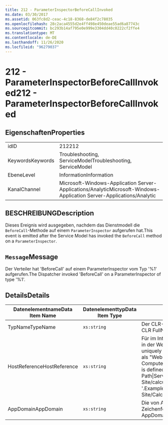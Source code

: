 ```yaml
---
title: 212 - ParameterInspectorBeforeCallInvoked
ms.date: 03/30/2017
ms.assetid: 063fc8d2-ceac-4c18-8368-de84f2c78035
ms.openlocfilehash: 28c2aca4555d2e4ff498e450deae55ad6a87743c
ms.sourcegitcommit: bc293b14af795e0e999e3304dd40c0222cf2ffe4
ms.translationtype: MT
ms.contentlocale: de-DE
ms.lasthandoff: 11/26/2020
ms.locfileid: "96279037"
---
```

# <a name="212---parameterinspectorbeforecallinvoked"></a><span data-ttu-id="420b3-102">212 - ParameterInspectorBeforeCallInvoked</span><span class="sxs-lookup"><span data-stu-id="420b3-102">212 - ParameterInspectorBeforeCallInvoked</span></span>

## <a name="properties"></a><span data-ttu-id="420b3-103">Eigenschaften</span><span class="sxs-lookup"><span data-stu-id="420b3-103">Properties</span></span>  
  
|||  
|-|-|  
|<span data-ttu-id="420b3-104">id</span><span class="sxs-lookup"><span data-stu-id="420b3-104">ID</span></span>|<span data-ttu-id="420b3-105">212</span><span class="sxs-lookup"><span data-stu-id="420b3-105">212</span></span>|  
|<span data-ttu-id="420b3-106">Keywords</span><span class="sxs-lookup"><span data-stu-id="420b3-106">Keywords</span></span>|<span data-ttu-id="420b3-107">Troubleshooting, ServiceModel</span><span class="sxs-lookup"><span data-stu-id="420b3-107">Troubleshooting, ServiceModel</span></span>|  
|<span data-ttu-id="420b3-108">Ebene</span><span class="sxs-lookup"><span data-stu-id="420b3-108">Level</span></span>|<span data-ttu-id="420b3-109">Information</span><span class="sxs-lookup"><span data-stu-id="420b3-109">Information</span></span>|  
|<span data-ttu-id="420b3-110">Kanal</span><span class="sxs-lookup"><span data-stu-id="420b3-110">Channel</span></span>|<span data-ttu-id="420b3-111">Microsoft-Windows-Application Server-Applications/Analytic</span><span class="sxs-lookup"><span data-stu-id="420b3-111">Microsoft-Windows-Application Server-Applications/Analytic</span></span>|  
  
## <a name="description"></a><span data-ttu-id="420b3-112">BESCHREIBUNG</span><span class="sxs-lookup"><span data-stu-id="420b3-112">Description</span></span>  

 <span data-ttu-id="420b3-113">Dieses Ereignis wird ausgegeben, nachdem das Dienstmodell die `BeforeCall`-Methode auf einem `ParameterInspector` aufgerufen hat.</span><span class="sxs-lookup"><span data-stu-id="420b3-113">This event is emitted after the Service Model has invoked the `BeforeCall` method on a `ParameterInspector`.</span></span>  
  
## <a name="message"></a><span data-ttu-id="420b3-114">`Message`</span><span class="sxs-lookup"><span data-stu-id="420b3-114">Message</span></span>  

 <span data-ttu-id="420b3-115">Der Verteiler hat 'BeforeCall' auf einem ParameterInspector vom Typ '%1' aufgerufen.</span><span class="sxs-lookup"><span data-stu-id="420b3-115">The Dispatcher invoked 'BeforeCall' on a ParameterInspector of type '%1'.</span></span>  
  
## <a name="details"></a><span data-ttu-id="420b3-116">Details</span><span class="sxs-lookup"><span data-stu-id="420b3-116">Details</span></span>  
  
|<span data-ttu-id="420b3-117">Datenelementname</span><span class="sxs-lookup"><span data-stu-id="420b3-117">Data Item Name</span></span>|<span data-ttu-id="420b3-118">Datenelementtyp</span><span class="sxs-lookup"><span data-stu-id="420b3-118">Data Item Type</span></span>|<span data-ttu-id="420b3-119">BESCHREIBUNG</span><span class="sxs-lookup"><span data-stu-id="420b3-119">Description</span></span>|  
|--------------------|--------------------|-----------------|  
|<span data-ttu-id="420b3-120">TypName</span><span class="sxs-lookup"><span data-stu-id="420b3-120">TypeName</span></span>|`xs:string`|<span data-ttu-id="420b3-121">Der CLR-FullName für den Typ des aufgerufenen Inspektors.</span><span class="sxs-lookup"><span data-stu-id="420b3-121">The CLR FullName of the invoked inspector's type.</span></span>|  
|<span data-ttu-id="420b3-122">HostReference</span><span class="sxs-lookup"><span data-stu-id="420b3-122">HostReference</span></span>|`xs:string`|<span data-ttu-id="420b3-123">Für im Internet gehostete Dienste identifiziert dieses Feld den Dienst in der Webhierarchie eindeutig.</span><span class="sxs-lookup"><span data-stu-id="420b3-123">For Web-hosted services, this field uniquely identifies the service in the Web hierarchy.</span></span> <span data-ttu-id="420b3-124">Sein Format ist als "Website Name Anwendungspfad für virtuelle Computer&#124;virtuellen Dienst Pfad&#124;Dienst Name '" definiert.</span><span class="sxs-lookup"><span data-stu-id="420b3-124">Its format is defined as 'Web Site Name Application Virtual Path&#124;Service Virtual Path&#124;ServiceName'.</span></span> <span data-ttu-id="420b3-125">Beispiel: "Default Web Site/calculatorapplication&#124;/CalculatorService.svc&#124;CalculatorService '.</span><span class="sxs-lookup"><span data-stu-id="420b3-125">Example: 'Default Web Site/CalculatorApplication&#124;/CalculatorService.svc&#124;CalculatorService'.</span></span>|  
|<span data-ttu-id="420b3-126">AppDomain</span><span class="sxs-lookup"><span data-stu-id="420b3-126">AppDomain</span></span>|`xs:string`|<span data-ttu-id="420b3-127">Die von AppDomain.CurrentDomain.FriendlyName zurückgegebene Zeichenfolge.</span><span class="sxs-lookup"><span data-stu-id="420b3-127">The string returned by AppDomain.CurrentDomain.FriendlyName.</span></span>|
